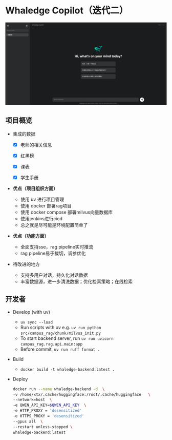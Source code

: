 # Whaledge Copilot（迭代二）
![欢迎界面截图](./assets/welcome.png)
## 项目概览

- 集成的数据
  - [x] 老师的相关信息
  - [x] 红黑榜
  - [x] 课表
  - [x] 学生手册


- **优点（项目组织方面）**
  - 使用 uv 进行项目管理 
  - 使用 docker 部署rag项目
  - 使用 docker compose 部署milvus向量数据库
  - 使用jenkins进行cicd
  - 总之就是尽可能是环境配置简单了


- **优点（功能方面）**
  - 全面支持sse，rag pipeline实时推流
  - rag pipeline易于裁切，调参优化

- 待改进的地方
  - 支持多用户对话，持久化对话数据
  - 丰富数据源，进一步清洗数据；优化检索策略；在线检索


## 开发者

- Develop (with uv)
   - `uv sync --load`
   - Run scripts with uv e.g.     `uv run python src/campus_rag/chunk/milvus_init.py`
   - To start backend server, run `uv run uvicorn campus_rag.rag.api.main:app`
   - Before commit, `uv run ruff format .`

- Build
  - `docker build -t whaledge-backend:latest .`

- Deploy
  ``` sh
  docker run --name whaledge-backend -d  \
  -v /home/xtx/.cache/huggingface:/root/.cache/huggingface   \
  --network=host  \
  -e QWEN_API_KEY=$QWEN_API_KEY  \
  -e HTTP_PROXY = 'desensitized'
  -e HTTPS_PROXY = 'desensitized'
  --gpus all  \
  --restart unless-stopped \
  whaledge-backend:latest
  ```